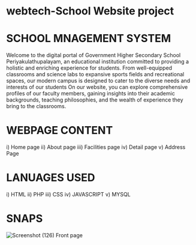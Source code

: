 # webtech-School Website project
# SCHOOL MNAGEMENT SYSTEM
Welcome to the digital portal of Government Higher Secondary School Periyakulathupalayam, an educational institution committed to providing a holistic and enriching experience for students. From well-equipped classrooms and science labs to expansive sports fields and recreational spaces, our modern campus is designed to cater to the diverse needs and interests of our students
On our website, you can explore comprehensive profiles of our faculty members, gaining insights into their academic backgrounds, teaching philosophies, and the wealth of experience they bring to the classrooms.

# WEBPAGE CONTENT
i) Home page ii) About page iii) Facilities page iv) Detail page v) Address Page

# LANUAGES USED
i) HTML ii) PHP iii) CSS iv) JAVASCRIPT v) MYSQL
# SNAPS
![Screenshot (126)](https://github.com/dhanusu2003/webtech-project/assets/147314895/7b44eeb6-b4dc-4249-9c6b-72cab31f8da2)
Front page

